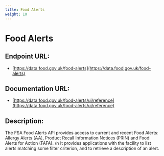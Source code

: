 ```yaml
---
title: Food Alerts
weight: 10
---
```


# Food Alerts

## Endpoint URL:
 - [https://data.food.gov.uk/food-alerts](https://data.food.gov.uk/food-alerts)

## Documentation URL:
 - [https://data.food.gov.uk/food-alerts/ui/reference](https://data.food.gov.uk/food-alerts/ui/reference)

## Description:
The FSA Food Alerts API provides access to current and recent Food Alerts: Allergy Alerts (AA), Product Recall Information Notices (PRIN) and Food Alerts for Action (FAFA). /n It provides applications with the facility to list alerts matching some filter criterion, and to retrieve a description of an alert.

